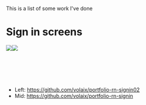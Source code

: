 This is a list of some work I've done

# Sign in screens

<div style="display: flex; flex-direction: row; margin-bottom: 50px">
  <img src="https://user-images.githubusercontent.com/16506248/35615954-a42eb0b0-06ae-11e8-8331-8dde2bcf7410.gif" />
  <img src="https://user-images.githubusercontent.com/16506248/35502604-7bbf0a22-0518-11e8-8e15-8e3e3fa3c127.gif" />
</div>
<br /><br />

* Left: https://github.com/volaix/portfolio-rn-signin02
* Mid: https://github.com/volaix/portfolio-rn-signin
